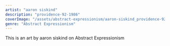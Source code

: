 ```yaml
---
artist: "aaron siskind"
description: "providence-92-1986"
coverImage: "/assets/abstract-expressionism/aaron-siskind_providence-92-1986.jpg"
genre: "Abstract Expressionism"
---
```

This is an art by aaron siskind on Abstract Expressionism

